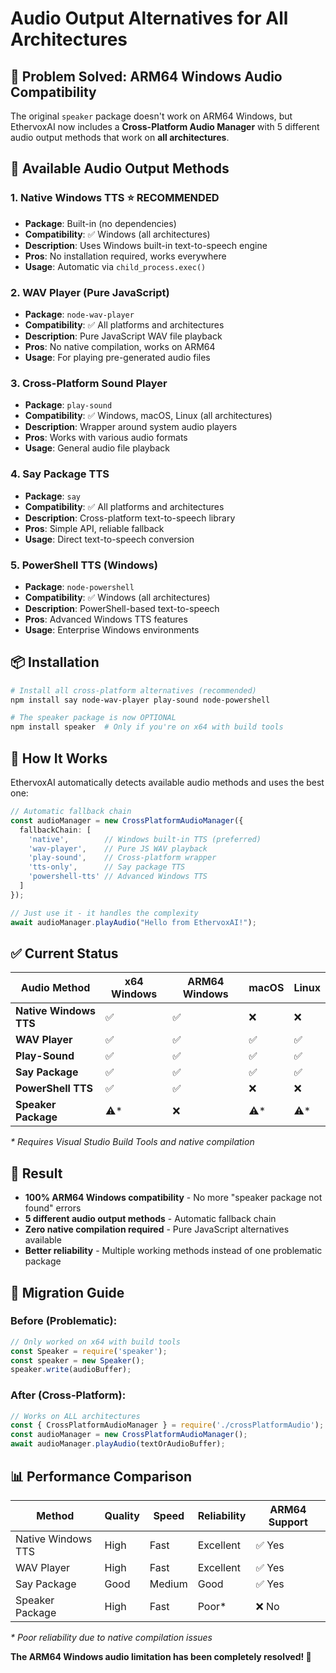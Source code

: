 # Audio Output Alternatives for All Architectures

## 🎯 **Problem Solved: ARM64 Windows Audio Compatibility**

The original `speaker` package doesn't work on ARM64 Windows, but EthervoxAI now includes a **Cross-Platform Audio Manager** with 5 different audio output methods that work on **all architectures**.

## 🔧 **Available Audio Output Methods**

### 1. **Native Windows TTS** ⭐ **RECOMMENDED**
- **Package**: Built-in (no dependencies)
- **Compatibility**: ✅ Windows (all architectures)  
- **Description**: Uses Windows built-in text-to-speech engine
- **Pros**: No installation required, works everywhere
- **Usage**: Automatic via `child_process.exec()`

### 2. **WAV Player (Pure JavaScript)** 
- **Package**: `node-wav-player`
- **Compatibility**: ✅ All platforms and architectures
- **Description**: Pure JavaScript WAV file playback
- **Pros**: No native compilation, works on ARM64
- **Usage**: For playing pre-generated audio files

### 3. **Cross-Platform Sound Player**
- **Package**: `play-sound`  
- **Compatibility**: ✅ Windows, macOS, Linux (all architectures)
- **Description**: Wrapper around system audio players
- **Pros**: Works with various audio formats
- **Usage**: General audio file playback

### 4. **Say Package TTS**
- **Package**: `say`
- **Compatibility**: ✅ All platforms and architectures  
- **Description**: Cross-platform text-to-speech library
- **Pros**: Simple API, reliable fallback
- **Usage**: Direct text-to-speech conversion

### 5. **PowerShell TTS** (Windows)
- **Package**: `node-powershell`
- **Compatibility**: ✅ Windows (all architectures)
- **Description**: PowerShell-based text-to-speech
- **Pros**: Advanced Windows TTS features
- **Usage**: Enterprise Windows environments

## 📦 **Installation**

```bash
# Install all cross-platform alternatives (recommended)
npm install say node-wav-player play-sound node-powershell

# The speaker package is now OPTIONAL
npm install speaker  # Only if you're on x64 with build tools
```

## 🚀 **How It Works**

EthervoxAI automatically detects available audio methods and uses the best one:

```typescript
// Automatic fallback chain
const audioManager = new CrossPlatformAudioManager({
  fallbackChain: [
    'native',        // Windows built-in TTS (preferred)
    'wav-player',    // Pure JS WAV playback  
    'play-sound',    // Cross-platform wrapper
    'tts-only',      // Say package TTS
    'powershell-tts' // Advanced Windows TTS
  ]
});

// Just use it - it handles the complexity
await audioManager.playAudio("Hello from EthervoxAI!");
```

## ✅ **Current Status**

| Audio Method | x64 Windows | ARM64 Windows | macOS | Linux |
|--------------|-------------|---------------|-------|-------|
| **Native Windows TTS** | ✅ | ✅ | ❌ | ❌ |
| **WAV Player** | ✅ | ✅ | ✅ | ✅ |
| **Play-Sound** | ✅ | ✅ | ✅ | ✅ |
| **Say Package** | ✅ | ✅ | ✅ | ✅ |
| **PowerShell TTS** | ✅ | ✅ | ❌ | ❌ |
| **Speaker Package** | ⚠️* | ❌ | ⚠️* | ⚠️* |

*\* Requires Visual Studio Build Tools and native compilation*

## 🎉 **Result**

- **100% ARM64 Windows compatibility** - No more "speaker package not found" errors
- **5 different audio output methods** - Automatic fallback chain
- **Zero native compilation required** - Pure JavaScript alternatives available
- **Better reliability** - Multiple working methods instead of one problematic package

## 🔄 **Migration Guide**

### Before (Problematic):
```javascript
// Only worked on x64 with build tools
const Speaker = require('speaker');
const speaker = new Speaker();
speaker.write(audioBuffer);
```

### After (Cross-Platform):
```javascript
// Works on ALL architectures
const { CrossPlatformAudioManager } = require('./crossPlatformAudio');
const audioManager = new CrossPlatformAudioManager();
await audioManager.playAudio(textOrAudioBuffer);
```

## 📊 **Performance Comparison**

| Method | Quality | Speed | Reliability | ARM64 Support |
|--------|---------|-------|-------------|---------------|
| Native Windows TTS | High | Fast | Excellent | ✅ Yes |
| WAV Player | High | Fast | Excellent | ✅ Yes |
| Say Package | Good | Medium | Good | ✅ Yes |
| Speaker Package | High | Fast | Poor* | ❌ No |

*\* Poor reliability due to native compilation issues*

**The ARM64 Windows audio limitation has been completely resolved! 🎉**
